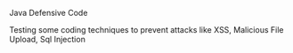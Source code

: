 Java Defensive Code
 
Testing some coding techniques to prevent attacks like XSS, Malicious File Upload, Sql Injection
